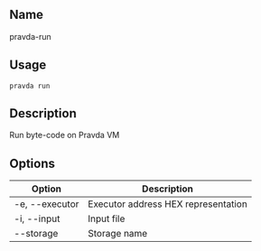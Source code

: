 ## Name
pravda-run

## Usage
```pravda run```

## Description
Run byte-code on Pravda VM
## Options

|Option|Description|
|----|----|
|-e, --executor|Executor address HEX representation
|-i, --input|Input file
|--storage|Storage name

